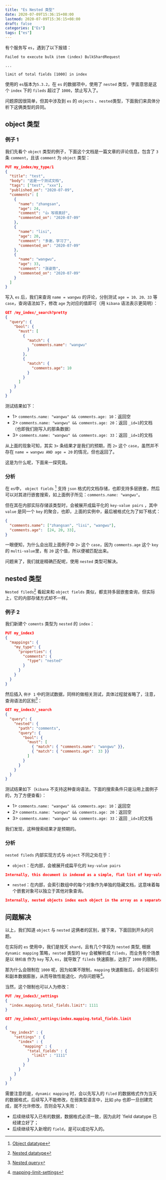 ```yaml
---
title: "Es Nested 类型"
date: 2020-07-09T15:36:15+08:00
lastmod: 2020-07-09T15:36:15+08:00
draft: false
categories: ["Es"]
tags: ["es"]
---
```


有个服务写 `es`，遇到了以下报错：

```
Failed to execute bulk item (index) BulkShardRequest

...

limit of total fields [1000] in index
```

使用的 `es`版本为`5.3.2`，在 `es` 的数据项中，使用了 `nested` 类型，字面意思是这个 `index` 下的 `fileds` 超过了 `1000`，禁止写入了。

问题原因很简单，但其中涉及到 `es` 的 `objects`  、`nested`类型，下面我们来具体分析下这俩类型的异同。

## object 类型

### 例子 1

我们先看个 `object` 类型的例子，下面这个文档是一篇文章的评论信息，包含了 `3` 条 `comment`，且该 `comment` 为 `object` 类型：

```json
PUT my_index/my_type/1
{
  "title": "test",
  "body": "这是一个测试文档",
  "tags": ["test", "xxx"],
  "published_on": "2020-07-09",
  "comments": [
    {
      "name": "zhangsan",
      "age": 24,
      "comment": "👍 写得真好",
      "commented_on": "2020-07-09"
    },
    {
      "name": "lisi",
      "age": 20,
      "comment": "多谢，学习了",
      "commented_on": "2020-07-09"
    },
    {
      "name": "wangwu",
      "age": 33,
      "comment": "涨姿势",
      "commented_on": "2020-07-09"
    }
  ]
}
```

写入 `es` 后，我们来查询 `name = wangwu` 的评论，分别测试 `age = 10、20、33` 等 `case`，查询语法如下，修改 `age` 为对应的值即可（用 `kibana` 语法表示更简明）：

```json
GET /my_index/_search?pretty
{
  "query": {
    "bool": {
      "must": [
        {
          "match": {
            "comments.name": "wangwu"
          }
        },
        {
          "match": {
            "comments.age": 10
          }
        }
      ]
    }
  }
}
```

测试结果如下：

* 1> `comments.name: "wangwu" && comments.age: 10`：返回空
* 2> `comments.name: "wangwu" && comments.age: 20`：返回 `_id=1`的文档（也即我们刚写入的那条数据）
* 3> `comments.name: "wangwu" && comments.age: 33`：返回 `_id=1`的文档

从上面的现象可知，其实 `3>` 条结果才是我们的预期，而 `2>` 这个 `case`，虽然并不存在 `name = wangwu AND age = 20` 的情况，但也返回了。

这是为什么呢，下面来一探究竟。

### 分析

在 `es`中， `object fields` [^pa1] 支持 `json` 格式的文档存储，也即支持多层嵌套，然后可以对其进行嵌套搜索，如上面例子所见：`comments.name: "wangwu"`。

但在其在内部实际存储该类型时，会被展开成扁平化的  `key-value pairs`  ，其中 `value` 是同一个 `key` 的聚合，也即，上面的实例中，最后被格式化为了如下格式：

```json
{
  "comments.name": ["zhangsan", "lisi", "wangwu"],
  "comments.age":  [24, 20, 33],
}
```

一眼便知，为什么会出现上面例子中 `2>` 这个 `case`，因为 `comments.age` 这个 `key` 的 `multi-value`里，有 `20` 这个值，所以便被匹配出来。

问题来了，我们就是精确匹配呢，使用 `nested` 类型可解决。

## nested 类型

`Nested fileds`[^pa2] 看起来和 `object fields` 类似，都支持多层嵌套查询，但实际上，它的内部存储方式却不一样。

### 例子 2

我们新建个 `coments` 类型为 `nested` 的 `index`：

```json
PUT my_index3
{
  "mappings": {
    "my_type": {
      "properties": {
        "comments": {
          "type": "nested" 
        }
      }
    }
  }
}
```

然后插入 `例子 1` 中的测试数据，同样的做相关测试，具体过程就省略了，注意，查询语法的区别[^pa3]：

```json
GET my_index3/_search
{
  "query": {
    "nested": {
      "path": "comments",
      "query": {
        "bool": {
          "must": [
            { "match": { "comments.name": "wangwu" }},
            { "match": { "comments.age":  33 }} 
          ]
        }
      }
    }
  }
}
```

测试结果如下（`kibana` 不支持这种查询语法，下面的搜索条件只是沿用上面例子的，为了方便查看）：

* 1> `comments.name: "wangwu" && comments.age: 10`：返回空
* 2> `comments.name: "wangwu" && comments.age: 20`：返回空
* 3> `comments.name: "wangwu" && comments.age: 33`：返回 `_id=1`的文档

我们发现，这种搜索结果才是预期的。

### 分析

`nested fileds` 内部实现方式与 `object` 不同之处在于：

* `object`：在内部，会被展开成扁平化的  `key-value pairs`

```json
Internally, this document is indexed as a simple, flat list of key-value pairs.
```

* `nested`：在内部，会索引数组中的每个对象作为单独的隐藏文档，这意味着每个嵌套对象可以独立于其他对象查询。

```json
Internally, nested objects index each object in the array as a separate hidden document, meaning that each nested object can be queried independently of the others.
```



## 问题解决

以上，我们知道 `object` 与 `nested` 这俩者的区别，接下来，下面回到开头的问题。

在实际的 `es` 使用中，我们是按天 `shard`，且有几个字段为 `nested` 类型, 根据  `dynamic mapping`  策略，`nested` 类型的 `key` 会被解析成 `fileds`，而业务有个场景是以 `随机值` 作为 `key` 写入 `es`，就导致了 `fileds` 快速膨胀，达到了 `1000` 的限制。

那为什么会限制在 `1000` 呢，因为如果不限制，`mapping` 快速膨胀后，会引起索引和副本数据膨胀，从而导致性能退化、内存问题等[^pa4]。

当然，这个限制也可以人为修改：

```json
PUT /my_index3/_settings 
{
  "index.mapping.total_fields.limit": 1111
}

GET /my_index3/_settings/index.mapping.total_fields.limit

{
  "my_index3" : {
    "settings" : {
      "index" : {
        "mapping" : {
          "total_fields" : {
            "limit" : "1111"
          }
        }
      }
    }
  }
}
```



需要注意的是，`dynamic mapping`  时，会以先写入的 `filed` 的数据格式作为当天的数据格式，后续写入不能修改，在弱类型语言中，比如 `php` 也即一旦创建完成，就不允许修改，否则会写入失败：

* 后续继续写入已有的数据，数据格式必须一致，因为此时 `field datatype 已经建立好了；
* 后续继续写入新增的 `field`，是可以成功写入的。

[^pa1]: [Object datatype](https://www.elastic.co/guide/en/elasticsearch/reference/5.3/object.html#object)
[^pa2]: [Nested datatype](https://www.elastic.co/guide/en/elasticsearch/reference/5.3/nested.html)
[^pa3]: [Nested query](https://www.elastic.co/guide/en/elasticsearch/reference/5.3/query-dsl-nested-query.html)
[^pa4]:[mapping-limit-settings](https://www.elastic.co/guide/en/elasticsearch/reference/master/mapping.html#mapping-limit-settings)